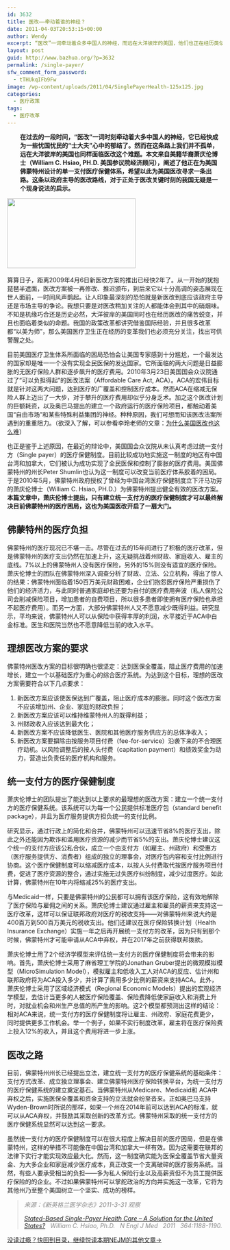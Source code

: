 ```yaml
---
id: 3632
title: 医改——牵动着谁的神经？
date: 2011-04-03T20:53:15+00:00
author: Wendy
excerpt: “医改”一词牵动着众多中国人的神经，而远在大洋彼岸的美国，他们也正在经历类似的痛苦蜕变。政府主导与市场主导之争仍萦绕于耳，在美国竟也上演着类似的一幕。本文中的萧庆伦博士为美国佛蒙特州设计了“统一支付方”的医疗保健体系，这条政府主导的路子能否在美国生根发芽？它又将给中国带来怎样现身说法的启示？
layout: post
guid: http://www.bazhua.org/?p=3632
permalink: /single-payer/
sfw_comment_form_password:
  - tTHUkqIFb9Fw
image: /wp-content/uploads/2011/04/SinglePayerHealth-125x125.jpg
categories:
  - 医疗政策
tags:
  - 医疗改革
---
```

<p style="padding-left: 30px;">
  <strong>在过去的一段时间，“医改”一词时刻牵动着大多中国人的神经，它已经快成为一些忧国忧民的“士大夫”心中的郁结了。然而在这条路上我们并不孤单，远在大洋彼岸的美国也同样面临医改这个难题。本文来自美籍华裔萧庆伦博士（William C. Hsiao, PH.D. 美国参议院经济顾问），阐述了他正在为美国佛蒙特州设计的单一支付医疗保健体系，希望以此为美国医改寻求一条出路。这条以政府主导的医改路线，对于正处于医改关键时刻的我国无疑是一个现身说法的启示。</strong>
</p>

[<img class="alignnone size-medium wp-image-3633" src="/wp-content/uploads/2011/04/SinglePayerHealth-300x163.jpg" alt="" width="300" height="163" srcset="/wp-content/uploads/2011/04/SinglePayerHealth-300x163.jpg 300w, /wp-content/uploads/2011/04/SinglePayerHealth-150x81.jpg 150w, /wp-content/uploads/2011/04/SinglePayerHealth.jpg 460w" sizes="(max-width: 300px) 100vw, 300px" />](/wp-content/uploads/2011/04/SinglePayerHealth.jpg)

算算日子，距离2009年4月6日新医改方案的推出已经快2年了。从一开始的犹抱琵琶半遮面，医改方案被一再修改、推迟颁布，到后来它以十分高调的姿态展现在世人面前，一时间风声鹊起。让人印象最深刻的恐怕就是新医改到底应该政府主导还是市场主导的争论。我想只要是对医改稍加关注的人都能体会到其中的硝烟味。不知是机缘巧合还是历史必然，大洋彼岸的美国同时也在经历医改的痛苦蜕变，并且也面临着类似的命题。我国的政策改革都讲究借鉴国际经验，并且很多改革都“以美为师”，那么美国医疗卫生正在经历的变革我们也必须充分关注，找出可供警醒之处。

目前美国医疗卫生体系所面临的困局恐怕会让美国专家感到十分尴尬，一个最发达的国家却是唯一一个没有实现全民医保的发达国家。它所面临的两大问题是日益膨胀的无医疗保险人群和逐步飙升的医疗费用。2010年3月23日美国国会众议院通过了“可以负担得起”的医改法案（Affordable Care Act, ACA）。ACA的宏伟目标就是针对这两大问题，达到医疗的广覆盖和控制医疗成本。然而ACA在缩减无保险人群上迈出了一大步，对于攀升的医疗费用却似乎分身乏术。加之这个医改计划的巨额耗资，以及奥巴马提出的建立一个政府运行的医疗保险项目，都触动着美国“自由市场”和某些特殊利益集团的神经。种种原因，我们可想而知该医改法案所遇到的重重阻力。（欲深入了解，可以参看李玲老师的文章：[为什么美国医改也这么难](http://finance.ifeng.com/opinion/fhzl/20090817/1097384.shtml)）

也正是鉴于上述原因，在最近的辩论中，美国国会众议院从未认真考虑过统一支付方（Single payer）的医疗保健制度。目前比较成功地实施这一制度的地区有中国台湾和加拿大，它们被认为成功实现了全民医保和控制了膨胀的医疗费用。美国佛蒙特州的州长Peter Shumlin也认为这一制度可以改变当前医疗体系胶着的困局。于是2010年5月，佛蒙特州政府授权了曾经为中国台湾医疗保健制度立下汗马功劳的萧庆伦博士（William C. Hsiao, PH.D.）为佛蒙特州提出健全有效的医改方案。**本篇文章中，萧庆伦博士提出，只有建立统一支付方的医疗保健制度才可以最终解决目前佛蒙特州的医疗困局，这也为美国医改开启了一扇大门。**

## 佛蒙特州的医疗负担

佛蒙特州的医疗现况已不堪一击。尽管在过去的15年间进行了积极的医疗改革，但是佛蒙特州的医疗支出仍然在加速上升，这无疑挑战着州财政、家庭收入、雇主的底线。7%以上的佛蒙特州人没有医疗保险，另外的15%则没有适宜的医疗保险。萧庆伦博士的团队在佛蒙特州深入调查分析了财政、立法、公立机构，得出了惊人的结果：佛蒙特州面临着150百万美元财政困难，企业们抱怨医疗保险严重损伤了他们的经济活力，与此同时普通家庭却也还要为自付的医疗费用奔波（私人保险公司会削减保险项目，增加患者的自费项目，所以很多患者即使拥有医疗保险也承担不起医疗费用）。而另一方面，大部分佛蒙特州人又不愿意减少既得利益。研究显示，平均来说，佛蒙特州人可以从保险中获得丰厚的利润，水平接近于ACA中白金标准。医生和医院当然也不愿意降低当前的收入水平。

## 理想医改方案的要求

佛蒙特州医改方案的目标很明确也很坚定：达到医保全覆盖，阻止医疗费用的加速增长，建立一个以基础医疗为重心的综合医疗系统。为达到这个目标，理想的医改方案需要符合以下几点要求：

  1. 新医改方案应该使医保达到广覆盖，阻止医疗成本的膨胀。同时这个医改方案不应该增加州、企业、家庭的财政负担；
  2. 新医改方案应该可以维持维蒙特州人的既得利益；
  3. 州财政收入应该达到最大化；
  4. 新医改方案不应该降低医生、医院和其他医疗服务供应方的总体净收入；
  5. 新医改方案要摒除由按服务项目付费（fee-for-service）沿袭下来的不合理医疗动机。以风险调整后的按人头付费（capitation payment）和绩效奖金为动力，营造出负责任的医疗机构和服务。

## 统一支付方的医疗保健制度

萧庆伦博士的团队提出了能达到以上要求的最理想的医改方案：建立一个统一支付方的医疗保健系统。该系统可以为每一个公民提供标准医疗包（standard benefit package），并且为医疗服务提供方担负统一的支付比例。

研究显示，通过行政上的简化和合并，佛蒙特州可以迅速节省8%的医疗支出，除此之外还能因为欺诈和滥用医疗资源的减少而节省5%的支出。萧庆伦博士建议这个统一的支付方应该公私合伙，成立一个由支付方（如雇主、州政府）和受惠方（医疗服务提供方、消费者）组成的独立的理事会，对医疗包内容和支付比例进行协商。这个医疗保健制度可以缩减医疗成本，以按人头付费取代按医疗服务项目付费，促进了医疗资源的整合，通过实施无过失医疗纠纷制度，减少过度医疗。如此计算，佛蒙特州在10年内将缩减25%的医疗支出。

与Medicaid一样，只要是佛蒙特州的公民都可以拥有该医疗保险，这有效地解除了医疗保险与雇佣之间的关系。萧庆伦博士建议通过雇主和雇员的薪资来支持这一医疗改革，这样可以保证联邦政府对医疗的税收支持——对佛蒙特州来说大约是400百万到500百万美元的税收支出。他们还建议在医疗保险转换计划（Health Insurance Exchange）实施一年之后再开展统一支付方的改革，因为只有到那个时候，佛蒙特州才可能申请从ACA中弃权，并在2017年之前获得联邦拨款。

萧庆伦博士用了2个经济学模型来评估统一支付方的医疗保健制度将会带来的影响。首先，萧庆伦博士采用了麻省理工学院的Jonathan Gruber提出的微观模拟模型（MicroSimulation Model），模拟雇主和低收入工人对ACA的反应、估计州和联邦政府将为ACA投入多少，并计算了需用多少比例的薪资来支持ACA。此外，萧庆伦博士采用了区域经济模式（Regional Economic Models）提出的宏观经济学模型，去估计当更多的人被医疗保险覆盖、保险费降低使家庭收入和消费上升时，对就业机会和州生产总值的所产生的影响。这2个模型都预测出这样的结论：相对ACA来说，统一支付方的医疗保健制度将让雇主、州政府、家庭花费更少，同时提供更多工作机会。举一个例子，如果不实行制度改革，雇主将在医疗保险费上投入12%的收入，并且这个费用将进一步上涨。

## 医改之路

目前，佛蒙特州州长已经提出立法，建立统一支付方的医疗保健系统的基础条件：支付方式改革、成立独立理事会、建立佛蒙特州医疗保险转换平台，为统一支付方的医疗保健系统的建立奠定基石。当佛蒙特州从Medicare、Medicaid和 ACA中弃权之后，实施医保全覆盖和资金支持的立法就会纷至沓来。正如奥巴马支持Wyden-Brown时所说的那样，如果一个州在2014年前可以达到ACA的标准，就可以从ACA弃权，并鼓励其采取创新的改革方式。佛蒙特州采取的统一支付方的医疗保健系统显然可以达到这一要求。

虽然统一支付方的医疗保健制度可以在很大程度上解决目前的医疗困局，但是在佛蒙特州，这样的举措不可能像在中国台湾和加拿大一样有效。因为这需要在联邦的法律下实行才能实现效应最大化。然而，这一制度确实能为医保全覆盖节省大量资金、为大多企业和家庭减少医疗成本，真正改变一个支离破碎的医疗服务系统。当然，有些人要承受相当的负担——多为私人保险行业以及高薪资但不为员工提供医疗保险的的企业。不过如果佛蒙特州可以掌舵政治的方向并实施这一改革，它将为其他州乃至整个美国树立一个坚实、成功的榜样。

> _<span style="color: #888888;">来源：《新英格兰医学杂志》2011-3-31 观察</span>_
> 
> <a href="http://www.nejm.org/doi/full/10.1056/NEJMp1100972" target="_self"><em>Stated-Based Single-Payer Health Care &#8211; A Solution for the United States?</em></a>   _<span style="color: #888888;">William C. Hsiao, Ph.D.   N Engl J Med   2011   364:1188-1190.</span>_

[没读过瘾？快回到目录，继续悦读本期NEJM的其他文章→](http://www.bazhua.org/2011/03/nejm31.html) 

<div style="display: none">
  zp8497586rq
</div>
